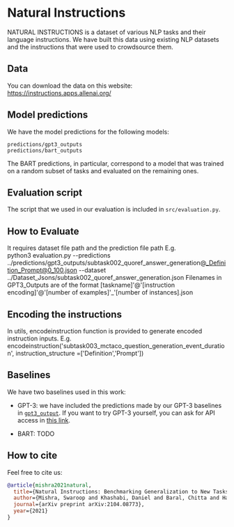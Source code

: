 # Natural Instructions 

NATURAL INSTRUCTIONS is a dataset of various NLP tasks and their language instructions. 
We have built this data using existing NLP datasets and the instructions that were used to crowdsource them. 

## Data 
You can download the data on this website: https://instructions.apps.allenai.org/ 

## Model predictions 
We have the model predictions for the following models: 
```
predictions/gpt3_outputs
predictions/bart_outputs 
```
The BART predictions, in particular, correspond to a model that was trained on a random subset of tasks and evaluated on the remaining ones. 

## Evaluation script 
The script that we used in our evaluation is included in `src/evaluation.py`. 

## How to Evaluate
It requires dataset file path and the prediction file path
E.g.  
python3 evaluation.py --predictions ../predictions/gpt3_outputs/subtask002_quoref_answer_generation@_Definition_Prompt@0_100.json --dataset ../Dataset_Jsons/subtask002_quoref_answer_generation.json
Filenames in GPT3_Outputs are of the format [taskname]'@'[instruction encoding]'@'[number of examples]'_'[number of instances].json 


## Encoding the instructions 
In utils, encodeinstruction function is provided to generate encoded instruction inputs.
E.g.
encodeinstruction('subtask003_mctaco_question_generation_event_duration', instruction_structure =['Definition','Prompt'])

## Baselines 
We have two baselines used in this work:

- GPT-3: we have included the predictions made by our GPT-3 baselines in [`gpt3_output`](gpt3_output). 
If you want to try GPT-3 yourself, you can ask for API access in [this link](https://openai.com/blog/openai-api/). 

- BART: TODO 


## How to cite
Feel free to cite us: 
```bibtex
@article{mishra2021natural,
  title={Natural Instructions: Benchmarking Generalization to New Tasks from Natural Language Instructions},
  author={Mishra, Swaroop and Khashabi, Daniel and Baral, Chitta and Hajishirzi, Hannaneh},
  journal={arXiv preprint arXiv:2104.08773},
  year={2021}
}
```
